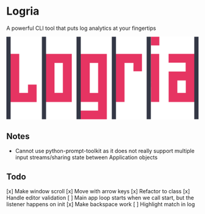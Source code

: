 # Logria
 A powerful CLI tool that puts log analytics at your fingertips

![Logria Logo](/branding/logria.png)

## Notes

- Cannot use python-prompt-toolkit as it does not really support multiple input streams/sharing state between Application objects

## Todo

[x] Make window scroll
[x] Move with arrow keys
[x] Refactor to class
[x] Handle editor validation
[ ] Main app loop starts when we call start, but the listener happens on init
[x] Make backspace work
[ ] Highlight match in log
